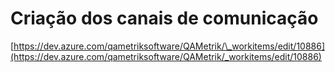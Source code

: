 # Criação dos canais de comunicação

[https://dev.azure.com/qametriksoftware/QAMetrik/\_workitems/edit/10886](https://dev.azure.com/qametriksoftware/QAMetrik/_workitems/edit/10886)
